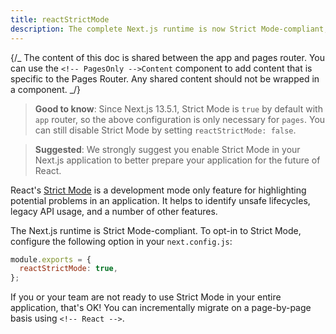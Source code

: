 ```yaml
---
title: reactStrictMode
description: The complete Next.js runtime is now Strict Mode-compliant, learn how to opt-in
---
```


{/_ The content of this doc is shared between the app and pages router. You can use the `<!-- PagesOnly -->Content` component to add content that is specific to the Pages Router. Any shared content should not be wrapped in a component. _/}

> **Good to know**: Since Next.js 13.5.1, Strict Mode is `true` by default with `app` router, so the above configuration is only necessary for `pages`. You can still disable Strict Mode by setting `reactStrictMode: false`.

> **Suggested**: We strongly suggest you enable Strict Mode in your Next.js application to better prepare your application for the future of React.

React's [Strict Mode](https://react.dev/reference/react/StrictMode) is a development mode only feature for highlighting potential problems in an application. It helps to identify unsafe lifecycles, legacy API usage, and a number of other features.

The Next.js runtime is Strict Mode-compliant. To opt-in to Strict Mode, configure the following option in your `next.config.js`:

```js filename="next.config.js"
module.exports = {
  reactStrictMode: true,
};
```

If you or your team are not ready to use Strict Mode in your entire application, that's OK! You can incrementally migrate on a page-by-page basis using `<!-- React -->`.
